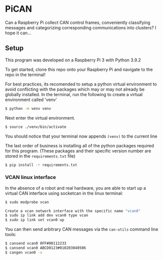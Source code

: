 # PiCAN
Can a Raspberry Pi collect CAN control frames, conveniently classifying messages and categorizing corresponding communications into clusters?  I hope it can...

## Setup
This program was developed on a Raspberry Pi 3 with Python 3.9.2

To get started, clone this repo onto your Raspberry Pi and navigate to the repo in the terminal!

For best practices, its recomended to setup a python virtual environment to avoid conflicting with the packages which may or may not already be globally installed.
In the terminal, run the following to create a virtual environment called 'venv'
```bash
$ python -m venv venv
```
Next enter the virtual environment.
```bash
$ source ./venv/bin/activate
```
You should notice that your terminal now appends `(venv)` to the current line

The last order of business is installing all of the python packages required for this program. (These packages and their specific version number are stored in the `requirements.txt` file)
```bash
$ pip install -r requirements.txt
```

### VCAN linux interface
In the absence of a robot and real hardware, you are able to start up a virtual CAN interface using socketcan in the linux terminal:
```bash
$ sudo modprobe vcan

Create a vcan network interface with the specific name "vcan0"
$ sudo ip link add dev vcan0 type vcan
$ sudo ip link set vcan0 up
```

You can then send arbitrary CAN messages via the `can-utils` command line tools:
```bash
$ cansend vcan0 0FF#00112233
$ cansend vcan0 ABCD0123#010203040506
$ cangen vcan0 -v
```
